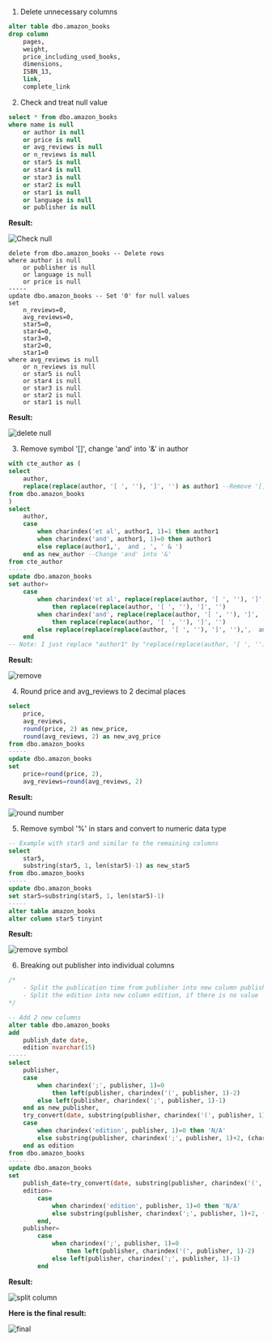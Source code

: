 1. Delete unnecessary columns
```sql
alter table dbo.amazon_books
drop column
	pages,
	weight,
	price_including_used_books,
	dimensions,
	ISBN_13,
	link,
	complete_link
```

2. Check and treat null value
```sql
select * from dbo.amazon_books
where name is null
	or author is null
	or price is null
	or avg_reviews is null
	or n_reviews is null
	or star5 is null
	or star4 is null
	or star3 is null
	or star2 is null
	or star1 is null
	or language is null
	or publisher is null
```
**Result:**

![Check null](https://github.com/hoan110102/Amazon-Data-Science-Books/assets/148353234/dda2d18d-a87f-49a5-a57c-2c37bd11a62e)

```
delete from dbo.amazon_books -- Delete rows
where author is null 
	or publisher is null 
	or language is null 
	or price is null
-----
update dbo.amazon_books -- Set '0' for null values
set
	n_reviews=0,
	avg_reviews=0,
	star5=0,
	star4=0,
	star3=0,
	star2=0,
	star1=0
where avg_reviews is null
	or n_reviews is null
	or star5 is null
	or star4 is null
	or star3 is null
	or star2 is null
	or star1 is null
```
**Result:**

![delete null](https://github.com/hoan110102/Amazon-Data-Science-Books/assets/148353234/7af9b4a8-57dc-4ce8-aded-c6b923b80c04)

3. Remove symbol '[]', change 'and' into '&' in author
```sql
with cte_author as (
select
	author,
	replace(replace(author, '[ ', ''), ']', '') as author1 --Remove '[]'
from dbo.amazon_books
)
select
	author,
	case
		when charindex('et al', author1, 1)=1 then author1
		when charindex('and', author1, 1)=0 then author1
		else replace(author1,',  and , ', ' & ')
	end as new_author --Change 'and' into '&'
from cte_author
-----
update dbo.amazon_books
set author=
	case
		when charindex('et al', replace(replace(author, '[ ', ''), ']', ''), 1)=1
			then replace(replace(author, '[ ', ''), ']', '')
		when charindex('and', replace(replace(author, '[ ', ''), ']', ''), 1)=0
			then replace(replace(author, '[ ', ''), ']', '')
		else replace(replace(replace(author, '[ ', ''), ']', ''),',  and , ', ' & ')
	end
-- Note: I just replace "author1" by "replace(replace(author, '[ ', ''), ']', '')" in update syntax
```
**Result:**

![remove ](https://github.com/hoan110102/Amazon-Data-Science-Books/assets/148353234/0ad8baba-f7db-4fe4-9af4-3a13c56898eb)

4. Round price and avg_reviews to 2 decimal places
```sql
select
	price,
	avg_reviews,
	round(price, 2) as new_price,
	round(avg_reviews, 2) as new_avg_price
from dbo.amazon_books
-----
update dbo.amazon_books
set
	price=round(price, 2),
	avg_reviews=round(avg_reviews, 2)
```
**Result:**

![round number](https://github.com/hoan110102/Amazon-Data-Science-Books/assets/148353234/eb838a6b-8918-4995-83fa-0e0cda077438)

5. Remove symbol '%' in stars and convert to numeric data type
```sql
-- Example with star5 and similar to the remaining columns
select
	star5,
	substring(star5, 1, len(star5)-1) as new_star5
from dbo.amazon_books
-----
update dbo.amazon_books
set star5=substring(star5, 1, len(star5)-1)
-----
alter table amazon_books
alter column star5 tinyint
```
**Result:**

![remove symbol](https://github.com/hoan110102/Amazon-Data-Science-Books/assets/148353234/c5449914-38e5-4403-a27a-d9fb3e1b4b4d)

6. Breaking out publisher into individual columns
```sql
/* 
	- Split the publication time from publisher into new column publish_date
	- Split the edition into new column edition, if there is no value 'edition' then set the value as 'N/A'
*/

-- Add 2 new columns
alter table dbo.amazon_books
add
	publish_date date,
	edition nvarchar(15)
-----
select
	publisher,
	case
		when charindex(';', publisher, 1)=0 
			then left(publisher, charindex('(', publisher, 1)-2)
		else left(publisher, charindex(';', publisher, 1)-1)
	end as new_publisher,
	try_convert(date, substring(publisher, charindex('(', publisher, 1)+1, len(publisher)-(charindex('(', publisher, 1)+1)), 103) as publish_date,
	case
		when charindex('edition', publisher, 1)=0 then 'N/A'
		else substring(publisher, charindex(';', publisher, 1)+2, (charindex('(', publisher, 1)-1)-(charindex(';', publisher, 1)+1))
	end as edition
from dbo.amazon_books
-----
update dbo.amazon_books
set
	publish_date=try_convert(date, substring(publisher, charindex('(', publisher, 1)+1, len(publisher)-(charindex('(', publisher, 1)+1)), 103),
	edition=
		case
			when charindex('edition', publisher, 1)=0 then 'N/A'
			else substring(publisher, charindex(';', publisher, 1)+2, (charindex('(', publisher, 1)-1)-(charindex(';', publisher, 1)+1))
		end,
	publisher=
		case
			when charindex(';', publisher, 1)=0 
				then left(publisher, charindex('(', publisher, 1)-2)
			else left(publisher, charindex(';', publisher, 1)-1)
		end
```
**Result:**

![split column](https://github.com/hoan110102/Amazon-Data-Science-Books/assets/148353234/1fba0eee-1ea0-48b0-8652-31cb73b68221)

**Here is the final result:**

![final](https://github.com/hoan110102/Amazon-Data-Science-Books/assets/148353234/e160a40d-af14-4ebc-8279-17e0c73c8f5e)
